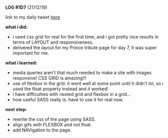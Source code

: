 **LOG R1D7** (21/12/19)

link to my daily tweet [here](https://twitter.com/Nightcoder2/status/1208271118437666816)

**what i did:**
- i used css grid for real for the first time, and i got pretty nice results in terms of LAYOUT and responsiveness.
- delivered the layout for my Prince tribute page for day 7, it was super important for me.

**what i learned:**
- media queries aren't that much needed to make a site with images responsive! CSS GRID is amazing!!! 
- use of flexbox in the grid. it went well at some point until it didn't lol, so i used the float property instead and it worked!
- i have difficulties with nested grid and flexbox in a grid... 
- how useful SASS really is. have to use it for real now.

**next step:**
- rewrite the css of the page using SASS.
- align gifs with FLEXBOX and not float.
- add NAVigation to the page.
